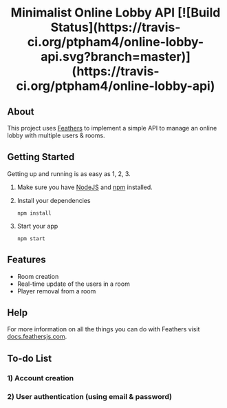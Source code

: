 <h1 align="center">
	Minimalist Online Lobby API [![Build Status](https://travis-ci.org/ptpham4/online-lobby-api.svg?branch=master)](https://travis-ci.org/ptpham4/online-lobby-api)
</h1>


## About

This project uses [Feathers](http://feathersjs.com) to implement a simple API to manage an online lobby with multiple users & rooms.

## Getting Started

Getting up and running is as easy as 1, 2, 3.

1. Make sure you have [NodeJS](https://nodejs.org/) and [npm](https://www.npmjs.com/) installed.
2. Install your dependencies

    ```
    npm install
    ```
3. Start your app

    ```
    npm start
    ```


## Features

- Room creation
- Real-time update of the users in a room
- Player removal from a room


## Help

For more information on all the things you can do with Feathers visit [docs.feathersjs.com](http://docs.feathersjs.com).

## To-do List

### 1) Account creation
### 2) User authentication (using email & password)